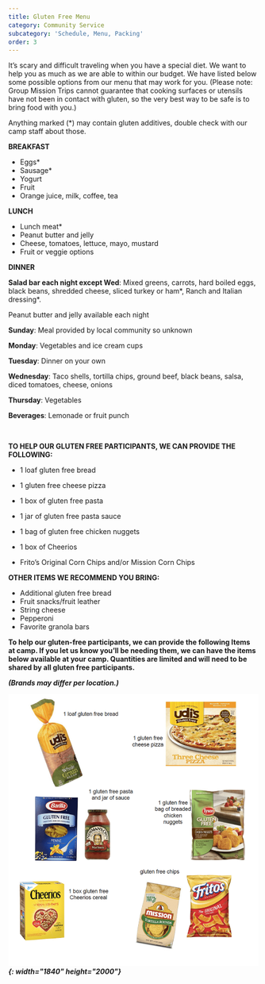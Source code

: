 ```yaml
---
title: Gluten Free Menu
category: Community Service
subcategory: 'Schedule, Menu, Packing'
order: 3
---
```


It’s scary and difficult traveling when you have a special diet. We want to help you as much as we are able to within our budget. We have listed below some possible options from our menu that may work for you. (Please note: Group Mission Trips cannot guarantee that cooking surfaces or utensils have not been in contact with gluten, so the very best way to be safe is to bring food with you.)

Anything marked (\*) may contain gluten additives, double check with our camp staff about those.&nbsp;

**BREAKFAST**

* Eggs\*
* Sausage\*
* Yogurt
* Fruit
* Orange juice, milk, coffee, tea

**LUNCH**

* Lunch meat\*&nbsp;
* Peanut butter and jelly&nbsp;
* Cheese, tomatoes, lettuce, mayo, mustard&nbsp;
* Fruit or veggie options&nbsp;

**DINNER**

**Salad bar each night except Wed**\: Mixed greens, carrots, hard boiled eggs, black beans, shredded cheese, sliced turkey or ham\*, Ranch and Italian dressing\*.&nbsp;

Peanut butter and jelly available each night&nbsp;

**Sunday**\: Meal provided by local community so unknown&nbsp;

**Monday**\: Vegetables and ice cream cups&nbsp;

**Tuesday**\: Dinner on your own&nbsp;

**Wednesday**\: Taco shells, tortilla chips, ground beef, black beans, salsa, diced tomatoes, cheese, onions&nbsp;

**Thursday**\: Vegetables&nbsp;

**Beverages**\: Lemonade or fruit punch

&nbsp;

**TO HELP OUR GLUTEN FREE PARTICIPANTS, WE CAN PROVIDE THE FOLLOWING:&nbsp;**

* 1 loaf gluten free bread&nbsp;

* 1 gluten free cheese pizza&nbsp;

* 1 box of gluten free pasta&nbsp;

* 1 jar of gluten free pasta sauce&nbsp;

* 1 bag of gluten free chicken nuggets&nbsp;

* 1 box of Cheerios&nbsp;

* Frito’s Original Corn Chips and/or Mission Corn Chips&nbsp;

**OTHER ITEMS WE RECOMMEND YOU BRING:&nbsp;**

* Additional gluten free bread&nbsp;
* Fruit snacks/fruit leather&nbsp;
* String cheese&nbsp;
* Pepperoni&nbsp;
* Favorite granola bars&nbsp;

**To help our gluten-free participants, we can provide the following Items at camp. If you let us know you’ll be needing them, we can have the items below available at your camp. Quantities are limited and will need to be shared by all gluten free participants.&nbsp;**

***(Brands may differ per location.)&nbsp;***

***![](/uploads/gluten-free-menu.png){: width="1840" height="2000"}***
